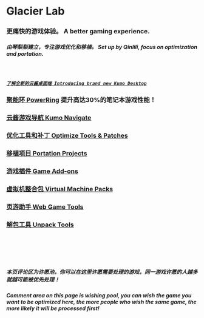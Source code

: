 # Glacier Lab 
### 更痛快的游戏体验。 A better gaming experience.  
##### 由琴梨梨建立，专注游戏优化和移植。 Set up by Qinlili, focus on optimization and portation.  
<br>

##### [`了解全新的云酱桌面端 Introducing brand new Kumo Desktop`](https://github.com/GlacierLab/KumoDesktop)  
### [聚能环 PowerRing](https://github.com/GlacierLab/PowerRing)  提升高达30%的笔记本游戏性能！  
### [云酱游戏导航 Kumo Navigate](https://kumo.qinlili.bid)  
### [优化工具和补丁 Optimize Tools & Patches](Tools/README.md)  
### [移植项目 Portation Projects](Port/README.md)  
### [游戏插件 Game Add-ons](Addon/README.md)  
### [虚拟机整合包 Virtual Machine Packs](VM/README.md)  
### [页游助手 Web Game Tools](WebGame/README.md)  
### [解包工具 Unpack Tools](Unpack/README.md)  


<br><br><br><br>

##### 本页评论区为许愿池，你可以在这里许愿需要处理的游戏，同一游戏许愿的人越多就越可能被优先处理！  
##### Comment area on this page is wishing pool, you can wish the game you want to be optimized here, the more people who wish the same game, the more likely it will be processed first!
